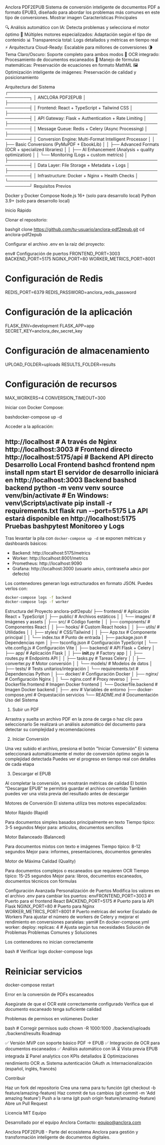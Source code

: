 Anclora PDF2EPUB
Sistema de conversión inteligente de documentos PDF a formato EPUB3, diseñado para abordar los problemas más comunes en este tipo de conversiones.
Mostrar imagen
Características Principales

🔍 Análisis automático con IA: Detecta problemas y selecciona el motor óptimo
🚀 Múltiples motores especializados: Adaptación según el tipo de contenido
📊 Transparencia total: Logs detallados y métricas en tiempo real
⚡ Arquitectura Cloud-Ready: Escalable para millones de conversiones
🌗 Tema Claro/Oscuro: Soporte completo para ambos modos
🔄 OCR integrado: Procesamiento de documentos escaneados
📝 Manejo de fórmulas matemáticas: Preservación de ecuaciones en formato MathML
🖼️ Optimización inteligente de imágenes: Preservación de calidad y posicionamiento

Arquitectura del Sistema
┌─────────────────────────────────────────────────────────┐
│ ANCLORA PDF2EPUB                                        │
├─────────────────────────────────────────────────────────┤
│ Frontend: React + TypeScript + Tailwind CSS             │
├─────────────────────────────────────────────────────────┤
│ API Gateway: Flask + Authentication + Rate Limiting     │
├─────────────────────────────────────────────────────────┤
│ Message Queue: Redis + Celery (Async Processing)        │
├─────────────────────────────────────────────────────────┤
│ Conversion Engine: Multi-Format Intelligent Processor   │
│ ├── Basic Conversions (PyMuPDF + EbookLib)             │
│ ├── Advanced Formats (OCR + specialized libraries)      │
│ ├── AI Enhancement (Analysis + quality optimization)    │
│ └── Monitoring (Logs + custom metrics)                  │
├─────────────────────────────────────────────────────────┤
│ Data Layer: File Storage + Metadata + Logs              │
├─────────────────────────────────────────────────────────┤
│ Infrastructure: Docker + Nginx + Health Checks          │
└─────────────────────────────────────────────────────────┘
Requisitos Previos

Docker y Docker Compose
Node.js 16+ (solo para desarrollo local)
Python 3.9+ (solo para desarrollo local)

Inicio Rápido

Clonar el repositorio:

bashgit clone https://github.com/tu-usuario/anclora-pdf2epub.git
cd anclora-pdf2epub

Configurar el archivo .env en la raíz del proyecto:

env# Configuración de puertos
FRONTEND_PORT=3003
BACKEND_PORT=5175
NGINX_PORT=80
WORKER_METRICS_PORT=8001

# Configuración de Redis
REDIS_PORT=6379
REDIS_PASSWORD=anclora_redis_password

# Configuración de la aplicación
FLASK_ENV=development
FLASK_APP=app
SECRET_KEY=anclora_dev_secret_key

# Configuración de almacenamiento
UPLOAD_FOLDER=uploads
RESULTS_FOLDER=results

# Configuración de recursos
MAX_WORKERS=4
CONVERSION_TIMEOUT=300

Iniciar con Docker Compose:

bashdocker-compose up -d

Acceder a la aplicación:

http://localhost           # A través de Nginx
http://localhost:3003      # Frontend directo
http://localhost:5175/api  # Backend API directo
Desarrollo Local
Frontend
bashcd frontend
npm install
npm start
El servidor de desarrollo iniciará en http://localhost:3003
Backend
bashcd backend
python -m venv venv
source venv/bin/activate  # En Windows: venv\Scripts\activate
pip install -r requirements.txt
flask run --port=5175
La API estará disponible en http://localhost:5175
Pruebas
bashpytest
Monitoreo y Logs
-----------------
Tras levantar la pila con `docker-compose up -d` se exponen métricas y dashboards básicos:

- Backend: http://localhost:5175/metrics
- Worker:  http://localhost:8001/metrics
- Prometheus: http://localhost:9090
- Grafana: http://localhost:3000 (usuario `admin`, contraseña `admin` por defecto)

Los contenedores generan logs estructurados en formato JSON. Puedes verlos con:

```bash
docker-compose logs -f backend
docker-compose logs -f worker
```

Estructura del Proyecto
anclora-pdf2epub/
├── frontend/                 # Aplicación React + TypeScript
│   ├── public/               # Archivos estáticos
│   │   └── images/           # Imágenes y assets
│   ├── src/                  # Código fuente
│   │   ├── components/       # Componentes React
│   │   ├── hooks/            # Custom React hooks
│   │   ├── utils/            # Utilidades
│   │   ├── styles/           # CSS/Tailwind
│   │   ├── App.tsx           # Componente principal
│   │   └── index.tsx         # Punto de entrada
│   ├── package.json          # Dependencias npm
│   ├── tsconfig.json         # Configuración TypeScript
│   └── vite.config.js        # Configuración Vite
│
├── backend/                  # API Flask + Celery
│   ├── app/                  # Aplicación Flask
│   │   ├── __init__.py       # Factory app
│   │   ├── routes.py         # Endpoints API
│   │   ├── tasks.py          # Tareas Celery
│   │   ├── converter.py      # Motor conversión
│   │   └── models/           # Modelos de datos
│   ├── tests/                # Tests unitarios/integración
│   └── requirements.txt      # Dependencias Python
│
├── docker/                   # Configuración Docker
│   ├── nginx/                # Configuración Nginx
│   │   └── nginx.conf        # Proxy reverso
│   ├── Dockerfile.frontend   # Imagen Docker frontend
│   └── Dockerfile.backend    # Imagen Docker backend
│
├── .env                      # Variables de entorno
├── docker-compose.yml        # Orquestación servicios
└── README.md                 # Documentación
Uso del Sistema
1. Subir un PDF

Arrastra y suelta un archivo PDF en la zona de carga o haz clic para seleccionarlo
Se realizará un análisis automático del documento para detectar su complejidad y recomendaciones

2. Iniciar Conversión

Una vez subido el archivo, presiona el botón "Iniciar Conversión"
El sistema seleccionará automáticamente el motor de conversión óptimo según la complejidad detectada
Puedes ver el progreso en tiempo real con detalles de cada etapa

3. Descargar el EPUB

Al completar la conversión, se mostrarán métricas de calidad
El botón "Descargar EPUB" te permitirá guardar el archivo convertido
También puedes ver una vista previa del resultado antes de descargar

Motores de Conversión
El sistema utiliza tres motores especializados:

Motor Rápido (Rapid)

Para documentos simples basados principalmente en texto
Tiempo típico: 3-5 segundos
Mejor para: artículos, documentos sencillos


Motor Balanceado (Balanced)

Para documentos mixtos con texto e imágenes
Tiempo típico: 8-12 segundos
Mejor para: informes, presentaciones, documentos generales


Motor de Máxima Calidad (Quality)

Para documentos complejos o escaneados que requieren OCR
Tiempo típico: 15-25 segundos
Mejor para: libros, documentos escaneados, documentos técnicos con fórmulas



Configuración Avanzada
Personalización de Puertos
Modifica los valores en el archivo .env para cambiar los puertos:
envFRONTEND_PORT=3003    # Puerto para el frontend React
BACKEND_PORT=5175     # Puerto para la API Flask
NGINX_PORT=80         # Puerto para Nginx
WORKER_METRICS_PORT=8001 # Puerto métricas del worker
Escalado de Workers
Para ajustar el número de workers de Celery y mejorar el rendimiento en conversiones paralelas:
yaml# En docker-compose.yml
worker:
  deploy:
    replicas: 4  # Ajusta según tus necesidades
Solución de Problemas
Problemas Comunes y Soluciones

Los contenedores no inician correctamente

bash   # Verificar logs
   docker-compose logs
   
   # Reiniciar servicios
   docker-compose restart

Error en la conversión de PDFs escaneados

Asegúrate de que el OCR esté correctamente configurado
Verifica que el documento escaneado tenga suficiente calidad


Problemas de permisos en volúmenes Docker

bash   # Corregir permisos
   sudo chown -R 1000:1000 ./backend/uploads ./backend/results
Roadmap

✅ Versión MVP con soporte básico PDF → EPUB
✅ Integración de OCR para documentos escaneados
✅ Análisis automático con IA
⏳ Vista previa EPUB integrada
⏳ Panel analytics con KPIs detallados
⏳ Optimizaciones rendimiento OCR
🔜 Sistema autenticación OAuth
🔜 Internacionalización (español, inglés, francés)

Contribuir

Haz un fork del repositorio
Crea una rama para tu función (git checkout -b feature/amazing-feature)
Haz commit de tus cambios (git commit -m 'Add amazing feature')
Push a la rama (git push origin feature/amazing-feature)
Abre un Pull Request

Licencia
MIT
Equipo

Desarrollado por el equipo Anclora
Contacto: equipo@anclora.com


Anclora PDF2EPUB - Parte del ecosistema Anclora para gestión y transformación inteligente de documentos digitales.